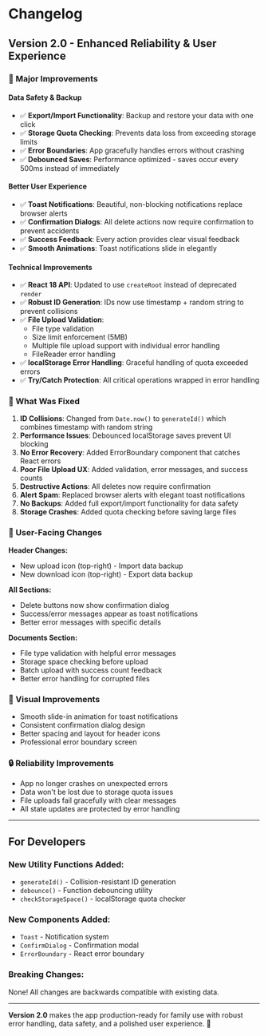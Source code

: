 # Changelog

## Version 2.0 - Enhanced Reliability & User Experience

### 🎉 Major Improvements

#### **Data Safety & Backup**
- ✅ **Export/Import Functionality**: Backup and restore your data with one click
- ✅ **Storage Quota Checking**: Prevents data loss from exceeding storage limits
- ✅ **Error Boundaries**: App gracefully handles errors without crashing
- ✅ **Debounced Saves**: Performance optimized - saves occur every 500ms instead of immediately

#### **Better User Experience**
- ✅ **Toast Notifications**: Beautiful, non-blocking notifications replace browser alerts
- ✅ **Confirmation Dialogs**: All delete actions now require confirmation to prevent accidents
- ✅ **Success Feedback**: Every action provides clear visual feedback
- ✅ **Smooth Animations**: Toast notifications slide in elegantly

#### **Technical Improvements**
- ✅ **React 18 API**: Updated to use `createRoot` instead of deprecated `render`
- ✅ **Robust ID Generation**: IDs now use timestamp + random string to prevent collisions
- ✅ **File Upload Validation**: 
  - File type validation
  - Size limit enforcement (5MB)
  - Multiple file upload support with individual error handling
  - FileReader error handling
- ✅ **localStorage Error Handling**: Graceful handling of quota exceeded errors
- ✅ **Try/Catch Protection**: All critical operations wrapped in error handling

### 🔧 What Was Fixed

1. **ID Collisions**: Changed from `Date.now()` to `generateId()` which combines timestamp with random string
2. **Performance Issues**: Debounced localStorage saves prevent UI blocking
3. **No Error Recovery**: Added ErrorBoundary component that catches React errors
4. **Poor File Upload UX**: Added validation, error messages, and success counts
5. **Destructive Actions**: All deletes now require confirmation
6. **Alert Spam**: Replaced browser alerts with elegant toast notifications
7. **No Backups**: Added full export/import functionality for data safety
8. **Storage Crashes**: Added quota checking before saving large files

### 📱 User-Facing Changes

**Header Changes:**
- New upload icon (top-right) - Import data backup
- New download icon (top-right) - Export data backup

**All Sections:**
- Delete buttons now show confirmation dialog
- Success/error messages appear as toast notifications
- Better error messages with specific details

**Documents Section:**
- File type validation with helpful error messages
- Storage space checking before upload
- Batch upload with success count feedback
- Better error handling for corrupted files

### 🎨 Visual Improvements
- Smooth slide-in animation for toast notifications
- Consistent confirmation dialog design
- Better spacing and layout for header icons
- Professional error boundary screen

### 🔒 Reliability Improvements
- App no longer crashes on unexpected errors
- Data won't be lost due to storage quota issues
- File uploads fail gracefully with clear messages
- All state updates are protected by error handling

---

## For Developers

### New Utility Functions Added:
- `generateId()` - Collision-resistant ID generation
- `debounce()` - Function debouncing utility
- `checkStorageSpace()` - localStorage quota checker

### New Components Added:
- `Toast` - Notification system
- `ConfirmDialog` - Confirmation modal
- `ErrorBoundary` - React error boundary

### Breaking Changes:
None! All changes are backwards compatible with existing data.

---

**Version 2.0** makes the app production-ready for family use with robust error handling, data safety, and a polished user experience. 🎊

